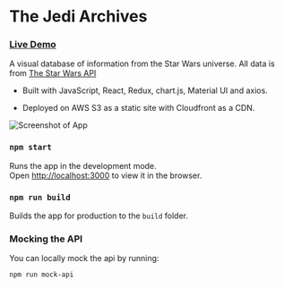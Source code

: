 # The Jedi Archives

### [Live Demo](https://jediarchives.samyu.io/)

A visual database of information from the Star Wars universe. All data is from [The Star Wars API](https://swapi.co/)

- Built with JavaScript, React, Redux, chart.js, Material UI and axios.

- Deployed on AWS S3 as a static site with Cloudfront as a CDN.

![Screenshot of App](https://i.imgur.com/5MLPpz6.png)

### `npm start`

Runs the app in the development mode.<br />
Open [http://localhost:3000](http://localhost:3000) to view it in the browser.

### `npm run build`

Builds the app for production to the `build` folder.<br />

### Mocking the API

You can locally mock the api by running:

`npm run mock-api`

